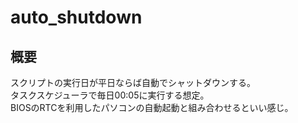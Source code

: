 # auto_shutdown

## 概要

スクリプトの実行日が平日ならば自動でシャットダウンする。  
タスクスケジューラで毎日00:05に実行する想定。  
BIOSのRTCを利用したパソコンの自動起動と組み合わせるといい感じ。  
